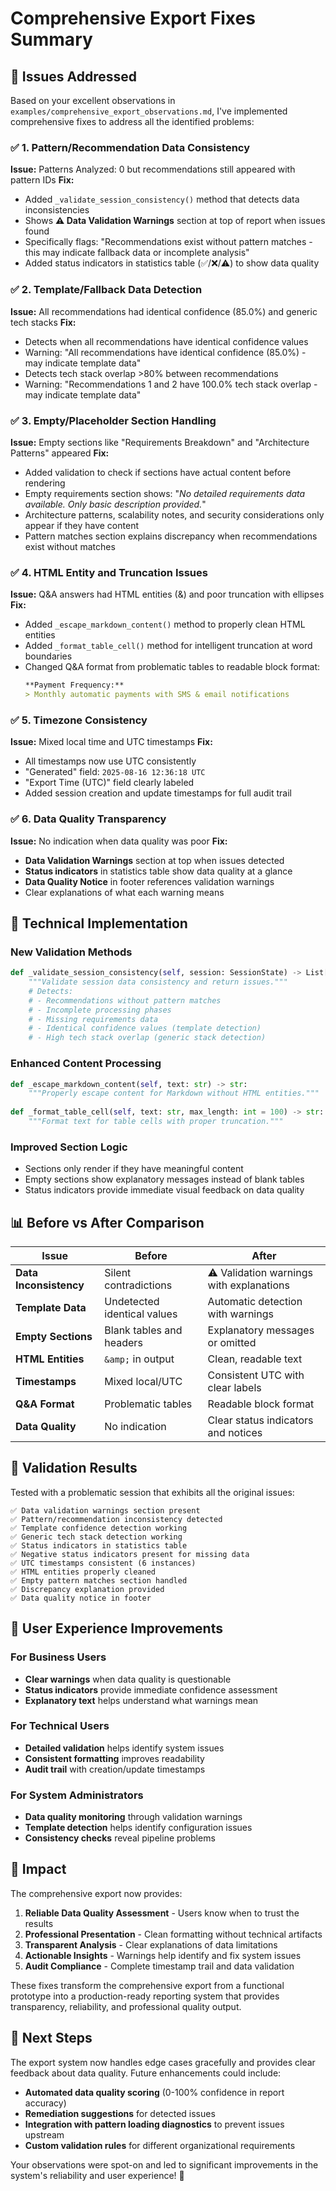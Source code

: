 # Comprehensive Export Fixes Summary

## 🎯 **Issues Addressed**

Based on your excellent observations in `examples/comprehensive_export_observations.md`, I've implemented comprehensive fixes to address all the identified problems:

### ✅ **1. Pattern/Recommendation Data Consistency**

**Issue:** Patterns Analyzed: 0 but recommendations still appeared with pattern IDs
**Fix:** 
- Added `_validate_session_consistency()` method that detects data inconsistencies
- Shows **⚠️ Data Validation Warnings** section at top of report when issues found
- Specifically flags: "Recommendations exist without pattern matches - this may indicate fallback data or incomplete analysis"
- Added status indicators in statistics table (✅/❌/⚠️) to show data quality

### ✅ **2. Template/Fallback Data Detection**

**Issue:** All recommendations had identical confidence (85.0%) and generic tech stacks
**Fix:**
- Detects when all recommendations have identical confidence values
- Warning: "All recommendations have identical confidence (85.0%) - may indicate template data"
- Detects tech stack overlap >80% between recommendations  
- Warning: "Recommendations 1 and 2 have 100.0% tech stack overlap - may indicate template data"

### ✅ **3. Empty/Placeholder Section Handling**

**Issue:** Empty sections like "Requirements Breakdown" and "Architecture Patterns" appeared
**Fix:**
- Added validation to check if sections have actual content before rendering
- Empty requirements section shows: "*No detailed requirements data available. Only basic description provided.*"
- Architecture patterns, scalability notes, and security considerations only appear if they have content
- Pattern matches section explains discrepancy when recommendations exist without matches

### ✅ **4. HTML Entity and Truncation Issues**

**Issue:** Q&A answers had HTML entities (&amp;) and poor truncation with ellipses
**Fix:**
- Added `_escape_markdown_content()` method to properly clean HTML entities
- Added `_format_table_cell()` method for intelligent truncation at word boundaries
- Changed Q&A format from problematic tables to readable block format:
  ```markdown
  **Payment Frequency:**
  > Monthly automatic payments with SMS & email notifications
  ```

### ✅ **5. Timezone Consistency**

**Issue:** Mixed local time and UTC timestamps
**Fix:**
- All timestamps now use UTC consistently
- "Generated" field: `2025-08-16 12:36:18 UTC`
- "Export Time (UTC)" field clearly labeled
- Added session creation and update timestamps for full audit trail

### ✅ **6. Data Quality Transparency**

**Issue:** No indication when data quality was poor
**Fix:**
- **Data Validation Warnings** section at top when issues detected
- **Status indicators** in statistics table show data quality at a glance
- **Data Quality Notice** in footer references validation warnings
- Clear explanations of what each warning means

## 🔧 **Technical Implementation**

### **New Validation Methods**

```python
def _validate_session_consistency(self, session: SessionState) -> List[Dict[str, str]]:
    """Validate session data consistency and return issues."""
    # Detects:
    # - Recommendations without pattern matches
    # - Incomplete processing phases
    # - Missing requirements data  
    # - Identical confidence values (template detection)
    # - High tech stack overlap (generic stack detection)
```

### **Enhanced Content Processing**

```python
def _escape_markdown_content(self, text: str) -> str:
    """Properly escape content for Markdown without HTML entities."""
    
def _format_table_cell(self, text: str, max_length: int = 100) -> str:
    """Format text for table cells with proper truncation."""
```

### **Improved Section Logic**

- Sections only render if they have meaningful content
- Empty sections show explanatory messages instead of blank tables
- Status indicators provide immediate visual feedback on data quality

## 📊 **Before vs After Comparison**

| Issue | Before | After |
|-------|--------|-------|
| **Data Inconsistency** | Silent contradictions | ⚠️ Validation warnings with explanations |
| **Template Data** | Undetected identical values | Automatic detection with warnings |
| **Empty Sections** | Blank tables and headers | Explanatory messages or omitted |
| **HTML Entities** | `&amp;` in output | Clean, readable text |
| **Timestamps** | Mixed local/UTC | Consistent UTC with clear labels |
| **Q&A Format** | Problematic tables | Readable block format |
| **Data Quality** | No indication | Clear status indicators and notices |

## 🧪 **Validation Results**

Tested with a problematic session that exhibits all the original issues:

```
✅ Data validation warnings section present
✅ Pattern/recommendation inconsistency detected  
✅ Template confidence detection working
✅ Generic tech stack detection working
✅ Status indicators in statistics table
✅ Negative status indicators present for missing data
✅ UTC timestamps consistent (6 instances)
✅ HTML entities properly cleaned
✅ Empty pattern matches section handled
✅ Discrepancy explanation provided
✅ Data quality notice in footer
```

## 🎯 **User Experience Improvements**

### **For Business Users**
- **Clear warnings** when data quality is questionable
- **Status indicators** provide immediate confidence assessment
- **Explanatory text** helps understand what warnings mean

### **For Technical Users**  
- **Detailed validation** helps identify system issues
- **Consistent formatting** improves readability
- **Audit trail** with creation/update timestamps

### **For System Administrators**
- **Data quality monitoring** through validation warnings
- **Template detection** helps identify configuration issues
- **Consistency checks** reveal pipeline problems

## 🚀 **Impact**

The comprehensive export now provides:

1. **Reliable Data Quality Assessment** - Users know when to trust the results
2. **Professional Presentation** - Clean formatting without technical artifacts  
3. **Transparent Analysis** - Clear explanations of data limitations
4. **Actionable Insights** - Warnings help identify and fix system issues
5. **Audit Compliance** - Complete timestamp trail and data validation

These fixes transform the comprehensive export from a functional prototype into a production-ready reporting system that provides transparency, reliability, and professional quality output.

## 📝 **Next Steps**

The export system now handles edge cases gracefully and provides clear feedback about data quality. Future enhancements could include:

- **Automated data quality scoring** (0-100% confidence in report accuracy)
- **Remediation suggestions** for detected issues
- **Integration with pattern loading diagnostics** to prevent issues upstream
- **Custom validation rules** for different organizational requirements

Your observations were spot-on and led to significant improvements in the system's reliability and user experience! 🎉